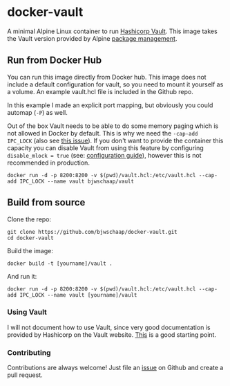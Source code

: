 # docker-vault
A minimal Alpine Linux container to run [Hashicorp Vault](http://vaultproject.io).
This image takes the Vault version provided by Alpine [package management](https://pkgs.alpinelinux.org/packages?name=vault&branch=&repo=&arch=&maintainer=).

## Run from Docker Hub
You can run this image directly from Docker hub. This image does not include a
default configuration for vault, so you need to mount it yourself as a volume.
An example vault.hcl file is included in the Github repo.

In this example I made an explicit port mapping, but obviously you could automap
(`-P`) as well.

Out of the box Vault needs to be able to do some memory paging which
is not allowed in Docker by default. This is why we need the `-cap-add IPC_LOCK`
(also see [this issue](https://github.com/hashicorp/vault/issues/59)). If you
don't want to provide the container this capacity you can disable Vault from
using this feature by configuring `disable_mlock = true` (see:
[configuration guide](https://www.vaultproject.io/docs/config/#disable_mlock)),
however this is not recommended in production.

```
docker run -d -p 8200:8200 -v $(pwd)/vault.hcl:/etc/vault.hcl --cap-add IPC_LOCK --name vault bjwschaap/vault
```

## Build from source
Clone the repo:
```
git clone https://github.com/bjwschaap/docker-vault.git
cd docker-vault
```

Build the image:
```
docker build -t [yourname]/vault .
```

And run it:
```
docker run -d -p 8200:8200 -v $(pwd)/vault.hcl:/etc/vault.hcl --cap-add IPC_LOCK --name vault [yourname]/vault
```

### Using Vault
I will not document how to use Vault, since very good documentation is provided
by Hashicorp on the Vault website.
[This](https://www.vaultproject.io/docs/concepts/index.html) is a good starting
point.

### Contributing
Contributions are always welcome! Just file an
[issue](https://github.com/bjwschaap/docker-vault/issues) on Github and create
a pull request.
